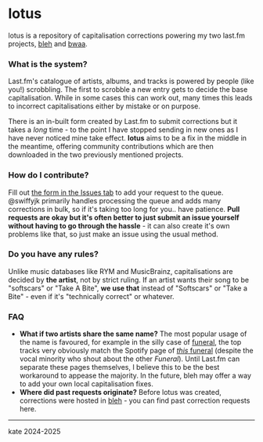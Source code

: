 # lotus

lotus is a repository of capitalisation corrections powering my two last.fm projects, [bleh](https://bleh.katelyn.moe) and [bwaa](https://katelyn.moe/bwaa).

### What is the system?

Last.fm's catalogue of artists, albums, and tracks is powered by people (like you!) scrobbling. The first to scrobble a new entry gets to decide the base capitalisation. While in some cases this can work out, many times this leads to incorrect capitalisations either by mistake or on purpose.

There is an in-built form created by Last.fm to submit corrections but it takes a *long* time - to the point I have stopped sending in new ones as I have never noticed mine take effect. **lotus** aims to be a fix in the middle in the meantime, offering community contributions which are then downloaded in the two previously mentioned projects.

### How do I contribute?

Fill out [the form in the Issues tab](https://github.com/katelyynn/lotus/issues/new/choose) to add your request to the queue. @swiffyjk primarily handles processing the queue and adds many corrections in bulk, so if it's taking too long for you.. have patience. **Pull requests are okay but it's often better to just submit an issue yourself without having to go through the hassle** - it can also create it's own problems like that, so just make an issue using the usual method.

### Do you have any rules?

Unlike music databases like RYM and MusicBrainz, capitalisations are decided by **the artist**, not by strict ruling. If an artist wants their song to be "softscars" or "Take A Bite", **we use that** instead of "Softscars" or "Take a Bite" - even if it's "technically correct" or whatever.

### FAQ
- **What if two artists share the same name?** The most popular usage of the name is favoured, for example in the silly case of [funeral](https://www.last.fm/music/funeral), the top tracks very obviously match the Spotify page of [*this* funeral](https://open.spotify.com/artist/3f0Mhz0oXmnsnehuEGTrfd?si=LpV8APuLRmClhZ5A98JPQQ) (despite the vocal minority who shout about the other *Funeral*). Until Last.fm can separate these pages themselves, I believe this to be the best workaround to appease the majority. In the future, bleh may offer a way to add your own local capitalisation fixes.
- **Where did past requests originate?** Before lotus was created, corrections were hosted in [bleh](https://github.com/katelyynn/bleh/issues?q=label%3Asystem%3Acorrections+is%3Aclosed) - you can find past correction requests here.

---

kate 2024-2025
